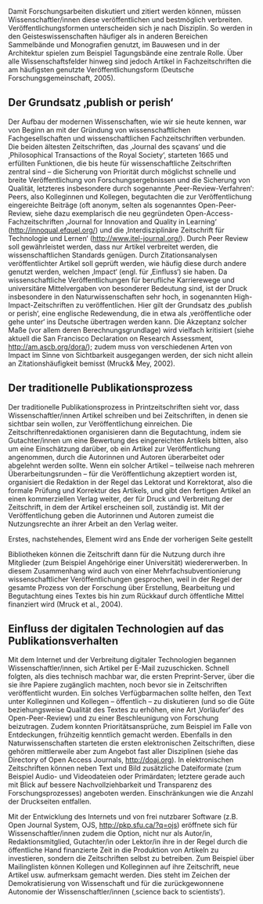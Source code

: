 Damit Forschungsarbeiten diskutiert und zitiert werden können, müssen Wissenschaftler/innen diese veröffentlichen und bestmöglich verbreiten. Veröffentlichungsformen unterscheiden sich je nach Disziplin. So werden in den Geisteswissenschaften häufiger als in anderen Bereichen Sammelbände und Monografien genutzt, im Bauwesen und in der Architektur spielen zum Beispiel Tagungsbände eine zentrale Rolle. Über alle Wissenschaftsfelder hinweg sind jedoch Artikel in Fachzeitschriften die am häufigsten genutzte Veröffentlichungsform (Deutsche Forschungsgemeinschaft, 2005).  

## Der Grundsatz ‚publish or perish‘

Der Aufbau der modernen Wissenschaften, wie wir sie heute kennen, war von Beginn an mit der Gründung von wissenschaftlichen Fachgesellschaften und wissenschaftlichen Fachzeitschriften verbunden. Die beiden ältesten Zeitschriften, das ‚Journal des sçavans‘ und die ‚Philosophical Transactions of the Royal Society‘, starteten 1665 und erfüllten Funktionen, die bis heute für wissenschaftliche Zeitschriften zentral sind – die Sicherung von Priorität durch möglichst schnelle und breite Veröffentlichung von Forschungsergebnissen und die Sicherung von Qualität, letzteres insbesondere durch sogenannte ‚Peer-Review-Verfahren‘: Peers, also Kolleginnen und Kollegen, begutachten die zur Veröffentlichung eingereichte Beiträge (oft anonym, selten als sogenanntes Open-Peer-Review, siehe dazu exemplarisch die neu gegründeten Open-Access-Fachzeitschriften ‚Journal for Innovation and Quality in Learning‘ (http://innoqual.efquel.org/) und die ‚Interdisziplinäre Zeitschrift für Technologie und Lernen‘ (http://www.itel-journal.org/). Durch Peer Review soll gewährleistet werden, dass nur Artikel verbreitet werden, die wissenschaftlichen Standards genügen. Durch Zitationsanalysen veröffentlichter Artikel soll geprüft werden, wie häufig diese durch andere genutzt werden, welchen ‚Impact‘ (engl. für ‚Einfluss‘) sie haben. Da wissenschaftliche Veröffentlichungen für berufliche Karrierewege und universitäre Mittelvergaben von besonderer Bedeutung sind, ist der Druck insbesondere in den Naturwissenschaften sehr hoch, in sogenannten High-Impact-Zeitschriften zu veröffentlichen. Hier gilt der Grundsatz des ‚publish or perish‘, eine englische Redewendung, die in etwa als ‚veröffentliche oder gehe unter‘ ins Deutsche übertragen werden kann. Die Akzeptanz solcher Maße (vor allem deren Berechnungsgrundlage) wird vielfach kritisiert (siehe aktuell die San Francisco Declaration on Research Assessment, http://am.ascb.org/dora/); zudem muss von verschiedenen Arten von Impact im Sinne von Sichtbarkeit ausgegangen werden, der sich nicht allein an Zitationshäufigkeit bemisst (Mruck&amp; Mey, 2002).

## Der traditionelle Publikationsprozess

Der traditionelle Publikationsprozess in Printzeitschriften sieht vor, dass Wissenschaftler/innen Artikel schreiben und bei Zeitschriften, in denen sie sichtbar sein wollen, zur Veröffentlichung einreichen. Die Zeitschriftenredaktionen organisieren dann die Begutachtung, indem sie Gutachter/innen um eine Bewertung des eingereichten Artikels bitten, also um eine Einschätzung darüber, ob ein Artikel zur Veröffentlichung angenommen, durch die Autorinnen und Autoren überarbeitet oder abgelehnt werden sollte. Wenn ein solcher Artikel – teilweise nach mehreren Überarbeitungsrunden – für die Veröffentlichung akzeptiert worden ist, organisiert die Redaktion in der Regel das Lektorat und Korrektorat, also die formale Prüfung und Korrektur des Artikels, und gibt den fertigen Artikel an einen kommerziellen Verlag weiter, der für Druck und Verbreitung der Zeitschrift, in dem der Artikel erscheinen soll, zuständig ist. Mit der Veröffentlichung geben die Autorinnen und Autoren zumeist die Nutzungsrechte an ihrer Arbeit an den Verlag weiter.

Erstes, nachstehendes, Element wird ans Ende der vorherigen Seite gestellt

Bibliotheken können die Zeitschrift dann für die Nutzung durch ihre Mitglieder (zum Beispiel Angehörige einer Universität) wiedererwerben. In diesem Zusammenhang wird auch von einer Mehrfachsubventionierung wissenschaftlicher Veröffentlichungen gesprochen, weil in der Regel der gesamte Prozess von der Forschung über Erstellung, Bearbeitung und Begutachtung eines Textes bis hin zum Rückkauf durch öffentliche Mittel finanziert wird (Mruck et al., 2004).

## Einfluss der digitalen Technologien auf das Publikationsverhalten

Mit dem Internet und der Verbreitung digitaler Technologien begannen Wissenschaftler/innen, sich Artikel per E-Mail zuzuschicken. Schnell folgten, als dies technisch machbar war, die ersten Preprint-Server, über die sie ihre Papiere zugänglich machten, noch bevor sie in Zeitschriften veröffentlicht wurden. Ein solches Verfügbarmachen sollte helfen, den Text unter Kolleginnen und Kollegen – öffentlich – zu diskutieren (und so die Güte beziehungsweise Qualität des Textes zu erhöhen, eine Art ‚Vorläufer‘ des Open-Peer-Review) und zu einer Beschleunigung von Forschung beizutragen. Zudem konnten Prioritätsansprüche, zum Beispiel im Falle von Entdeckungen, frühzeitig kenntlich gemacht werden. Ebenfalls in den Naturwissenschaften starteten die ersten elektronischen Zeitschriften, diese gehören mittlerweile aber zum Angebot fast aller Disziplinen (siehe das Directory of Open Access Journals, http://doaj.org). In elektronischen Zeitschriften können neben Text und Bild zusätzliche Dateiformate (zum Beispiel Audio- und Videodateien oder Primärdaten; letztere gerade auch mit Blick auf bessere Nachvollziehbarkeit und Transparenz des Forschungsprozesses) angeboten werden. Einschränkungen wie die Anzahl der Druckseiten entfallen.

Mit der Entwicklung des Internets und von frei nutzbarer Software (z.B. Open Journal System, OJS, http://pkp.sfu.ca/?q=ojs) eröffnete sich für Wissenschaftler/innen zudem die Option, nicht nur als Autor/in, Redaktionsmitglied, Gutachter/in oder Lektor/in ihre in der Regel durch die öffentliche Hand finanzierte Zeit in die Produktion von Artikeln zu investieren, sondern die Zeitschriften selbst zu betreiben. Zum Beispiel über Mailinglisten können Kollegen und Kolleginnen auf ihre Zeitschrift, neue Artikel usw. aufmerksam gemacht werden. Dies steht im Zeichen der Demokratisierung von Wissenschaft und für die zurückgewonnene Autonomie der Wissenschaftler/innen (‚science back to scientists‘).
